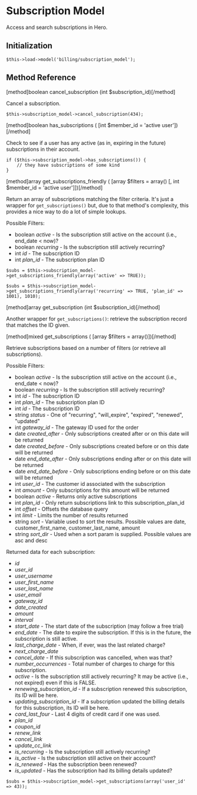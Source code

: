 # Subscription Model

Access and search subscriptions in Hero.

## Initialization

```
$this->load->model('billing/subscription_model');
```

## Method Reference

[method]boolean cancel_subscription (int $subscription_id)[/method]

Cancel a subscription.

```
$this->subscription_model->cancel_subscription(434);
```

[method]boolean has_subscriptions ( [int $member_id = 'active user'])[/method]

Check to see if a user has any active (as in, expiring in the future) subscriptions in their account.

```
if ($this->subscription_model->has_subscriptions()) {
	// they have subscriptions of some kind
}
```

[method]array get_subscriptions_friendly ( [array $filters = array() [, int $member_id = 'active user']])[/method]

Return an array of subscriptions matching the filter criteria.  It's just a wrapper for `get_subscriptions()` but, due to that method's complexity, this provides a nice way to do a lot of simple lookups.

Possible Filters: 

* boolean *active* - Is the subscription still active on the account (i.e., end_date < now)?
* boolean *recurring* - Is the subscription still actively recurring?
* int *id* - The subscription ID
* int *plan_id* - The subscription plan ID

```
$subs = $this->subscription_model->get_subscriptions_friendly(array('active' => TRUE));

$subs = $this->subscription_model->get_subscriptions_friendly(array('recurring' => TRUE, 'plan_id' => 1001), 1010);
```

[method]array get_subscription (int $subscription_id)[/method]

Another wrapper for `get_subscriptions()`: retrieve the subscription record that matches the ID given.

[method]mixed get_subscriptions ( [array $filters = array()])[/method]

Retrieve subscriptions based on a number of filters (or retrieve all subscriptions).

Possible Filters: 

* boolean *active* - Is the subscription still active on the account (i.e., end_date < now)?
* boolean *recurring* - Is the subscription still actively recurring?
* int *id* - The subscription ID
* int *plan_id* - The subscription plan ID
* int *id* - The subscription ID
* string *status* - One of "recurring", "will_expire", "expired", "renewed", "updated"
* int *gateway_id* - The gateway ID used for the order
* date *created_after* - Only subscriptions created after or on this date will be returned
* date *created_before* - Only subscriptions created before or on this date will be returned
* date *end_date_after* - Only subscriptions ending after or on this date will be returned
* date *end_date_before* - Only subscriptions ending before or on this date will be returned
* int *user_id* - The customer id associated with the subscription
* int *amount* - Only subscriptions for this amount will be returned
* boolean *active* - Returns only active subscriptions
* int *plan_id* - Only return subscriptions link to this subscription_plan_id
* int *offset* - Offsets the database query
* int *limit* - Limits the number of results returned
* string *sort* - Variable used to sort the results.  Possible values are date, customer_first_name, customer_last_name, amount
* string *sort_dir* - Used when a sort param is supplied.  Possible values are asc and desc

Returned data for each subscription:

* *id*
* *user_id*
* *user_username*
* *user_first_name*
* *user_last_name*
* *user_email*
* *gateway_id*
* *date_created*
* *amount*
* *interval*
* *start_date* - The start date of the subscription (may follow a free trial)
* *end_date* - The date to expire the subscription.  If this is in the future, the subscription is still active.
* *last_charge_date* - When, if ever, was the last related charge?
* *next_charge_date*
* *cancel_date* - If this subscription was cancelled, when was that?
* *number_occurrences* - Total number of charges to charge for this subscription.
* *active* - Is the subscription still actively recurring?  It may be active (i.e., not expired) even if this is FALSE.
* *renewing_subscription_id* - If a subscription renewed this subscription, its ID will be here.
* *updating_subscription_id* - If a subscription updated the billing details for this subscription, its ID will be here.
* *card_last_four* - Last 4 digits of credit card if one was used.
* *plan_id*
* *coupon_id*
* *renew_link*
* *cancel_link*
* *update_cc_link*
* *is_recurring* - Is the subscription still actively recurring?
* *is_active* - Is the subscription still active on their account?
* *is_renewed* - Has the subscription been renewed?
* *is_updated* - Has the subscription had its billing details updated?

```
$subs = $this->subscription_model->get_subscriptions(array('user_id' => 43));
```